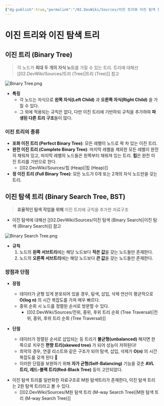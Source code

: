 ```yaml
---
{"dg-publish":true,"permalink":"/02.DevWiki/Sources/이진 트리와 이진 탐색 트리 (Binary Tree and BST)/"}
---
```


# 이진 트리와 이진 탐색 트리

## 이진 트리 (Binary Tree)

> 각 노드가 **최대 두 개의 자식 노드**를 가질 수 있는 트리.
> 트리에 대해선 [[02.DevWiki/Sources/트리 (Tree)\|트리 (Tree)]] 참고
 
![Binary Tree.png](/img/user/02.DevWiki/Sources/Files/Binary%20Tree.png)

* **특징**
	- 각 노드는 자식으로 **왼쪽 자식(Left Child)** 과 **오른쪽 자식(Right Child)** 을 가질 수 있다.
	- 그 외에 적용되는 규칙은 없다, 다만 이진 트리에 기반하되 규칙을 추가하여 **파생된 다른 트리 구조**들이 많다.

### 이진 트리의 종류

- **포화 이진 트리 (Perfect Binary Tree)**: 모든 레벨이 노드로 꽉 차 있는 이진 트리.
- **완전 이진 트리 (Complete Binary Tree)**: 마지막 레벨을 제외한 모든 레벨이 완전히 채워져 있고, 마지막 레벨의 노드들은 왼쪽부터 채워져 있는 트리. **힙**은 완전 이진 트리를 기반으로 한다.
	- [[02.DevWiki/Sources/힙 (Heap)\|힙 (Heap)]]
- **정 이진 트리 (Full Binary Tree)**: 모든 노드가 0개 또는 2개의 자식 노드만을 갖는 트리.

## 이진 탐색 트리 (Binary Search Tree, BST)

> **효율적인 탐색 작업을 위해** 이진 트리에 규칙을 추가한 자료구조

* 이진 탐색에 대해선 [[02.DevWiki/Sources/이진 탐색 (Binary Search)\|이진 탐색 (Binary Search)]] 참고

![Binary Search Tree.png](/img/user/02.DevWiki/Sources/Files/Binary%20Search%20Tree.png)

-   **규칙**
    1.  노드의 **왼쪽 서브트리**에는 해당 노드보다 **작은 값**을 갖는 노드들만 존재한다.
    2.  노드의 **오른쪽 서브트리**에는 해당 노드보다 **큰 값**을 갖는 노드들만 존재한다.


### 장점과 단점

-   **장점**
    - 데이터가 균형 있게 분포되어 있을 경우, 탐색, 삽입, 삭제 연산이 평균적으로 **O(log n)** 의 시간 복잡도를 가져 매우 빠르다.
    - 중위 순회 시 노드를 정렬된 순서로 방문할 수 있다.
	    - [[02.DevWiki/Sources/전위, 중위, 후위 트리 순회 (Tree Traversal)\|전위, 중위, 후위 트리 순회 (Tree Traversal)]] 

-   **단점**
    - 데이터가 정렬된 순서로 삽입되는 등 트리가 **불균형(unbalanced)** 해지면 한쪽으로 치우친 **편향 트리(skewed tree)** 가 되어 성능이 저하된다!
    - 최악의 경우, 연결 리스트와 같은 구조가 되어 탐색, 삽입, 삭제가 **O(n)** 의 시간 복잡도를 갖게 된다 🥹
    - 이러한 단점을 보완하기 위해 **자가 균형(Self-Balancing)** 기능을 갖춘 **AVL 트리, 레드-블랙 트리(Red-Black Tree)** 등이 고안되었다.

* 이진 탐색 트리를 일반화한 자료구조로 M원 탐색트리가 존재한다, 이진 탐색 트리는 2원 탐색 트리라고 볼 수 있다.
	* [[02.DevWiki/Sources/M원 탐색 트리 (M-way Search Tree)\|M원 탐색 트리 (M-way Search Tree)]]


